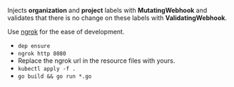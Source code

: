 Injects **organization** and **project** labels with **MutatingWebhook** and validates that there is no change on these labels with **ValidatingWebhook**.

Use [ngrok](https://ngrok.com/) for the ease of development.

- `dep ensure`
- `ngrok http 8080`
- Replace the ngrok url in the resource files with yours.
- `kubectl apply -f .`
- `go build && go run *.go`
